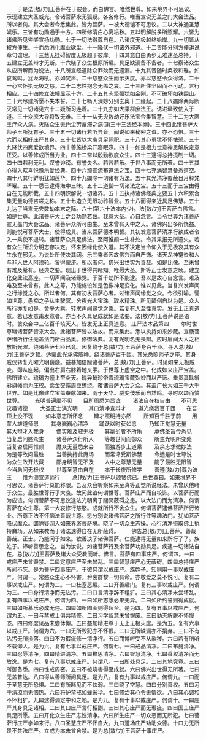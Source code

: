 <!-- { "loadSidebar": true } -->
　　于是法[敖/力]王菩萨在于彼会。而白佛言。唯然世尊。如来境界不可思议。示现建立大圣威光。令诸菩萨永无狐疑。各各修行。唯当宣说无盖之门大会法品。所以者何。其大会者今悉集此。皆为菩萨。一被大德铠不可思议。二以大神通圣慧娱乐。三皆有功勋通于十方。四所修清白心离垢秽。五以明解脱多所照耀。六皆为诸佛所见咨嗟宣扬功勋。七于一切法得尊自在。八诸度无极越终始岸。九一切皆从权方便生。十而悉消化魔业欲尘。十一降伏一切诸外邪道。十二皆能分别方便讲说章句谊理。十三慧无挂碍智度无极超于彼岸。十四其意自由勇步无难逮圣总持。十五建立无盖辩才无断。十六晓了众生根原所趣。具足缺漏备不备者。十七察诸众生从应所解而为说法。十八所宣经道除众罪殃而无遗漏。十九其音随时柔软和雅。如哀鸾鸣。犹龙海吼。亦如梵声。二十慈愍众生而示灭度。亦以慈愍令众得济。二十一心常怀执无极之慈。二十二志性抱念无盖之哀。二十三所住坚固而不可动。言行相应。二十四修立法幢显示十方。二十五其志坚强犹如金刚。不可破坏如铁围山。二十六尽建所愿不失本誓。二十七畅入深妙分别玄奥十二缘起。二十八蠲除两际断灭常见一切诸见六十二疑所习连着。二十九亦如大乘群庶法王。诱进牵致使入于道。三十众庶大导将致无难。三十一从无央数劫好乐法宝合集智慧。三十二为大医王疗众人病。灭除众生无色尘劳蓄滞之病(第三十三法经本阙)。三十四此诸菩萨大师子王所抚育子。三十五一切诸行若听异音。闻说如来秘密之谊。亦不恐惧。三十六而以相好庄严其身。三十七皆以大哀具足祠祀。三十八其心勇猛不怀怯弱。三十九降伏四魔爱欲境界。四十善施桥梁开寤眠寐。四十一如是根力觉意禅思解脱定意正受。以善修成所当为业。四十二常以殷勤欲度众生。四十三逮得总持揽制一切。四十四若利无利。叹誉诽谤。有誉失名。若苦若乐。于世八事而无所著。四十五其心得入欢喜悦豫乐爱经典。四十六颁宣流布道法之宝。四十七充满智慧备悉道空。四十八其行鲜明犹如莲华。四十九蠲除一切诸有为法。五十其光清净覆蔽日月释梵晖曜。五十一悉已逮得海中三昧。五十二道御一切诸法之宝。五十三而于三宝由得自在无能断截。五十四明识解说一切诸界。五十五执持诸佛经典之要五十六积累合集无量功德咨嗟之称。五十七造立无限功祚智业。五十八而得亲近具足佛慧。五十九达了当来无央数劫本末之际。六十(第六十法本内少)。法[敖/力]王菩萨白佛言。如是世尊。此诸菩萨大士之会功勋若兹。我意大圣。心自念言。当令世尊为诸菩萨宣无盖门大会法品。诸菩萨众所可由生。至未曾有天中之天。诸佛兴出多所饶益。则能悦可菩萨大士。使得成具。当来菩萨德本明哲。其初发意菩萨清净行欲成者令入一乘使不退转。诸菩萨众具足佛法。至阿惟颜一生补处。令其果报无所遗失。若有众生所识分明志存决定。怀来因缘化使入道。其不决定当令仰入于无极哀其有众生永在邪见。为说处所使决其网。乐三乘者因故佛兴而自严饰。诸天龙神犍沓和人与非人世人阿须轮。皆得蒙济。所以者何。佛兴出世实为善哉。如是比像。至未曾有难及希有。经典之要。现出于世得共睹知。唯愿大圣。斯等正士发意之顷。建立化变此法高座。一切声闻及诸缘觉。于百千劫所不能逮。吾以是故心自念言。难及难及至未曾有。此人之等。乃能施设如是色像神足变化。谁以见此。当复兴发声闻之行缘觉之心。所以者何。其有初发菩萨心者。过诸声闻缘觉之众。今欲引喻。譬如世尊。愚痴之子从生騃冥。舍夜光大宝珠。取水精珠。所见颠倒自以为是。众人所行亦复如是。舍乎大乘。转求声闻缘觉之乘。若复有人至性真实。发无上正真道意。若已发意甫发意者。亦当不久具足成就如是法要。法[敖/力]王菩萨说是语时。彼众会中三亿百千垓天人。皆发无上正真道意。
庄严法本品第四
　　尔时世尊睹诸菩萨皆来大会。此诸菩萨皆以法故。而来集此。悉以执持如来妙藏。宣畅菩萨诸所行住无盖法门所由品奥。修御法典。复有光明名无畏辩。应时眉间大人之相放斯光曜。绕诸菩萨七匝已竟。因复绕于总[敖/力]王菩萨身百千匝。寻入总[敖/力]王菩萨之顶。适蒙此光承佛威神。绕诸菩萨百千匝。其光悉照师子之座。其身威仪转复光曜光明巍巍。益甚加倍踰诸菩萨。总[敖/力]王菩萨。时见如来无极威变。即从座起。偏出右肩右膝着地叉手。于世尊上虚空之中。化成如来庄严宝盖。佛所建立。琉璃为幢上至炎天。瑰异琦珍帝青琉璃宝藏殊妙而以严饰。垂贯真珠缯彩旗幡而为庄校。紫金交露周匝缭绕。覆诸菩萨大会之众。其盖广长大如三千大千世界。如是比像建立宝盖奉献如来。雨于天华。威变伎乐而自然鸣。寻时以颂而赞世尊。
　　光明普遍靡不见　　目所周悉为显谊
　　诸法自在权自由　　不可思议趣诸德
　　大圣正士演光明　　其口清净宣辩才
　　道光绕我百千匝　　在吾顶上没不现
　　如本意志所怀念　　辩才照明持亦然
　　所知百千胜于前　　用蒙人雄道师恩
　　其身巍巍心清净　　踊跃以时获如愿
　　乃知正觉慧无量　　其大辩才入我身
　　佛实难及威无极　　其羸劣者不所乐
　　承佛圣旨今悉见　　当复启问愍众生
　　诸菩萨众行所入　　等趣世间而御众
　　所生光明所变处　　当复咨启阿惟颜
　　魔众无量悉来会　　而独游步上道乘
　　及余志求微妙法　　为是等故问最胜
　　当善执持此魔场　　而常谛受斯佛慧
　　今适是时世尊说　　为众生故开法藏
　　鄙身明智无不及　　人中之尊慧无量
　　能了最胜无限智　　今当启问无极权
　　世尊圣慧由自在　　本于长夜所修学
　　善遵[敖/力]尊为法王　　惟为颁宣道师行
　　总[敖/力]王菩萨以颂赞佛已。白世尊曰。如来境界不可思议。诸菩萨行莫能称限。吾及众会听察如来至真等正觉所说经法。未曾厌倦睹于众生。最胜世尊行乎大哀。故问此谊何谓世尊。菩萨庄严而自校饰。以菩萨行而为应谊。何谓菩萨不可思议逮法光明离于闇冥蔽碍之患。以大法门而为清净。何谓菩萨在众生尊。第一大哀修行慈愍。成就所行不舍众生。何谓菩萨逮佛菩萨所行诸业。所尊正法不怀恼法善哉世尊。愿分别说诸佛菩萨之所行住等趣法门。犹如菩萨降伏魔众。蠲除疑网入如来界游菩萨境。晓了一切众生志操。心行清净摄取佛土执持魔场。从如来教而于诸法速得自在无所蔽碍。
　　佛告总[敖/力]王菩萨。善哉善哉。正士。乃能问于如来。欲善决了诸佛菩萨。仁能逮得无量如来所行了了。族姓子。谛听善思念之。当为汝说。如诸菩萨行及余菩萨功勋具足。疾逮一切诸法自在。总[敖/力]王菩萨及诸大众受教而听。佛言。菩萨有四事庄严。何谓四。一曰戒庄严未曾毁禁。二曰定意庄严至未曾乱。三曰智慧庄严心无蔽碍。四曰总持庄严所闻不忘。是为菩萨四事庄严。于彼何谓以戒庄严。族姓子。知则用一事以戒庄严。何谓一。常愍众生心不怀害。矜哀群黎一切有命。亦敬爱之莫不悦可。复有二事以戒庄严。何谓为二。一曰杜塞恶趣。二曰开善趣门。复有三事以戒庄严。何谓为三。一曰身行清净而无沾污。二曰口言清净辞不粗犷。三曰其心清净未尝坏乱。复有四事以戒庄严。何谓为四。一曰如所志愿必果无异。二曰如所约誓则得成就。三曰如所慕乐必成无违。四曰如所图画则得超至。是为四。复有五事以戒庄严。何谓为五。一曰与禁戒士俱共精修。二曰习学智慧未曾懈废。三曰勤志解脱不怀慢恣。四曰修度见品未尝休懈。五曰益加精进尊于无上无极灭度。是为五。复有六事以戒庄严。何谓为六。一曰无所毁犯亦不怀恨。二曰无所缺漏亦不捐弃。三曰不有沾污无所损落。四曰不为瑕疵修一清净行。五曰而博听受不从欲秽。六曰若有所听不载仰人。是为六。复有七事以戒庄严。何谓七。一曰戒品清净。二曰布施清净。三曰忍辱清净。四曰精进清净。五曰禅思清净。六曰智慧清净。七曰善权清净而无放逸。是为七。复有八事以戒庄严。何谓八。一曰所处具足。二曰其地究竟。三曰所御备悉。四曰性戒周密。五曰不被烧害得至成就。六曰佛兴出世得无所著。七曰无盖普达。八曰得从善师所问具足。是为八。复有九事以戒庄严。何谓九。一曰而于圣慧无所恐惧。二曰有所睹见而不怯弱。三曰晓了空慧。四曰分别善权。五曰习于清凉而无恼热。六曰将护禁戒如蜂采华。七曰修治其心令无情欲。八曰其心调和不怀粗犷。九曰逮得调定中和之地。是为九。复有十事以戒庄严。何谓十。一曰庄严其身具足诸相。二曰其口庄严言行相副。三曰其心庄严而无瑕疵。四曰国土庄严具足所愿。五曰开化众生庄严志性清净。六曰所生庄严一切众恶而无所犯。七曰菩萨行庄严学如来行。八曰圣慧庄严不怀自大。九曰道场庄严劝助众德。十曰力无所畏不共法庄严。立戒为本未曾舍禁。是为总[敖/力]王菩萨十事庄严。
